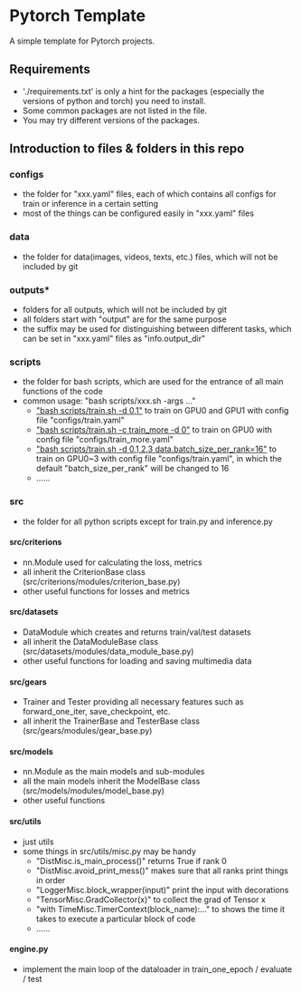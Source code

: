 # Pytorch Template
A simple template for Pytorch projects.

## Requirements
* './requirements.txt' is only a hint for the packages (especially the versions of python and torch) you need to install.
* Some common packages are not listed in the file.
* You may try different versions of the packages.

## Introduction to files & folders in this repo
### configs
* the folder for "xxx.yaml" files, each of which contains all configs for train or inference in a certain setting
* most of the things can be configured easily in "xxx.yaml" files

### data
* the folder for data(images, videos, texts, etc.) files, which will not be included by git

### outputs*
* folders for all outputs, which will not be included by git
* all folders start with "output" are for the same purpose
* the suffix may be used for distinguishing between different tasks, which can be set in "xxx.yaml" files as "info.output_dir"

### scripts
* the folder for bash scripts, which are used for the entrance of all main functions of the code
* common usage: "bash scripts/xxx.sh -args ..."
    * <u>"bash scripts/train.sh -d 0,1"</u> to train on GPU0 and GPU1 with config file "configs/train.yaml"
    * <u>"bash scripts/train.sh -c train_more -d 0"</u> to train on GPU0 with config file "configs/train_more.yaml"
    * <u>"bash scripts/train.sh -d 0,1,2,3 data.batch_size_per_rank=16"</u> to train on GPU0~3 with config file "configs/train.yaml", in which the default "batch_size_per_rank" will be changed to 16
    * ……

### src
* the folder for all python scripts except for train.py and inference.py
#### src/criterions
* nn.Module used for calculating the loss, metrics
* all inherit the CriterionBase class (src/criterions/modules/criterion_base.py)
* other useful functions for losses and metrics
#### src/datasets
* DataModule which creates and returns train/val/test datasets 
* all inherit the DataModuleBase class (src/datasets/modules/data_module_base.py)
* other useful functions for loading and saving multimedia data
#### src/gears
* Trainer and Tester providing all necessary features such as forward_one_iter, save_checkpoint, etc.
* all inherit the TrainerBase and TesterBase class (src/gears/modules/gear_base.py)
#### src/models
* nn.Module as the main models and sub-modules
* all the main models inherit the ModelBase class (src/models/modules/model_base.py)
* other useful functions
#### src/utils
* just utils
* some things in src/utils/misc.py may be handy
    * "DistMisc.is_main_process()" returns True if rank 0
    * "DistMisc.avoid_print_mess()" makes sure that all ranks print things in order
    * "LoggerMisc.block_wrapper(input)" print the input with decorations
    * "TensorMisc.GradCollector(x)" to collect the grad of Tensor x
    * "with TimeMisc.TimerContext(block_name):..." to shows the time it takes to execute a particular block of code
    * ……
#### engine.py
* implement the main loop of the dataloader in train_one_epoch / evaluate / test

